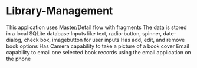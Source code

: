 # Library-Management

This application uses Master/Detail flow with fragments
The data is stored in a local SQLite database 
Inputs like text, radio-button, spinner, date-dialog, check box, imagebutton for user inputs
Has add, edit, and remove book options
Has Camera capability to take a picture of a book cover
Email capability to email one selected book records using the email application on the phone